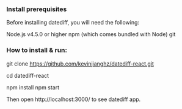 
### Install prerequisites

  Before installing datediff, you will need the following:

  Node.js v4.5.0 or higher
  npm (which comes bundled with Node)
  git


### How to install & run:
  git clone https://github.com/kevinjianghz/datediff-react.git
  
  cd datediff-react

  npm install
  npm start

  Then open http://localhost:3000/ to see datediff app.


